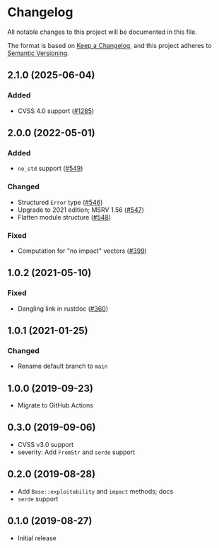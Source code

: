 # Changelog
All notable changes to this project will be documented in this file.

The format is based on [Keep a Changelog](https://keepachangelog.com/en/1.0.0/),
and this project adheres to [Semantic Versioning](https://semver.org/spec/v2.0.0.html).

## 2.1.0 (2025-06-04)
### Added
- CVSS 4.0 support ([#1285])

[#1285]: https://github.com/rustsec/rustsec/pull/1285

## 2.0.0 (2022-05-01)
### Added
- `no_std` support ([#549])

### Changed
- Structured `Error` type ([#546])
- Upgrade to 2021 edition; MSRV 1.56 ([#547])
- Flatten module structure ([#548])

### Fixed
- Computation for "no impact" vectors ([#399])

[#399]: https://github.com/RustSec/rustsec/pull/399
[#546]: https://github.com/RustSec/rustsec/pull/546
[#547]: https://github.com/RustSec/rustsec/pull/547
[#548]: https://github.com/RustSec/rustsec/pull/548
[#549]: https://github.com/RustSec/rustsec/pull/549

## 1.0.2 (2021-05-10)
### Fixed
- Dangling link in rustdoc ([#360])

[#360]: https://github.com/RustSec/rustsec/pull/360

## 1.0.1 (2021-01-25)
### Changed
- Rename default branch to `main`

## 1.0.0 (2019-09-23)
- Migrate to GitHub Actions

## 0.3.0 (2019-09-06)
- CVSS v3.0 support
- severity: Add `FromStr` and `serde` support

## 0.2.0 (2019-08-28)
- Add `Base::exploitability` and `impact` methods; docs
- `serde` support

## 0.1.0 (2019-08-27)
- Initial release
